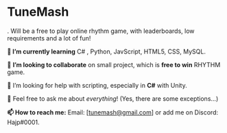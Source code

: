<h1>TuneMash</h1>.
Will be a free to play online rhythm game, with leaderboards, low requirements and a lot of fun!

**🌱 I’m currently learning**
C# , Python, JavScript, HTML5, CSS, MySQL.

👯 **I’m looking to collaborate** on small project, which is **free to win** RHYTHM game.

🤔 I’m looking for help with scripting, especially in **C#** with Unity.

💬 Feel free to ask me about _everything_! (Yes, there are some exceptions...)

**📫 How to reach me:**
Email: [tunemash@gmail.com] or add me on Discord: Hajp#0001.
